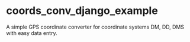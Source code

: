 # coords_conv_django_example
A simple GPS coordinate converter for coordinate systems DM, DD, DMS with easy data entry.
